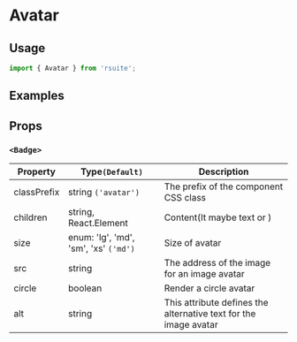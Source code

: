 # Avatar

## Usage

```js
import { Avatar } from 'rsuite';
```

## Examples

<!--{demo}-->

## Props

### `<Badge>`

| Property    | Type`(Default)`                       | Description                                                      |
| ----------- | ------------------------------------- | ---------------------------------------------------------------- |
| classPrefix | string `('avatar')`                   | The prefix of the component CSS class                            |
| children    | string, React.Element<typeof Icon>    | Content(It maybe text or <Icon/>)                                |
| size        | enum: 'lg', 'md', 'sm', 'xs' `('md')` | Size of avatar                                                   |
| src         | string                                | The address of the image for an image avatar                     |
| circle      | boolean                               | Render a circle avatar                                           |
| alt         | string                                | This attribute defines the alternative text for the image avatar |
